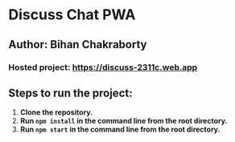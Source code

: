 # Discuss Chat PWA

## Author: Bihan Chakraborty

### **Hosted project:** https://discuss-2311c.web.app

## Steps to run the project:

1. **Clone the repository.**
2. **Run `npm install` in the command line from the root directory.**
3. **Run `npm start` in the command line from the root directory.**

